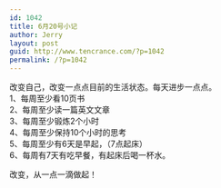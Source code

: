 ```yaml
---
id: 1042
title: 6月20号小记
author: Jerry
layout: post
guid: http://www.tencrance.com/?p=1042
permalink: /?p=1042
---
```

改变自己，改变一点点目前的生活状态。每天进步一点点。  
1、每周至少看10页书  
2、每周至少读一篇英文文章  
3、每周至少锻炼2个小时  
4、每周至少保持10个小时的思考  
5、每周至少有6天是早起，（7点起床）  
6、每周有7天有吃早餐，有起床后喝一杯水。

改变，从一点一滴做起！